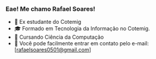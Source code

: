 ### Eae! Me chamo Rafael Soares! 
- 🔭 Ex estudante do Cotemig 
- 🎓 Formado em Tecnologia da Informação no Cotemig. 
- 📖 Cursando Ciência da Computação
- 📧 Você pode facilmente entrar em contato pelo e-mail: [rafaelsoares0501@gmail.com]


<!--
**HarrymanOfi/HarrymanOfi** is a ✨ _special_ ✨ repository because its `README.md` (this file) appears on your GitHub profile.

Here are some ideas to get you started:

- 🔭 I’m currently working on ...
- 🌱 I’m currently learning ...
- 👯 I’m looking to collaborate on ...
- 🤔 I’m looking for help with ...
- 💬 Ask me about ...
- 📫 How to reach me: ...
- 😄 Pronouns: ...
- ⚡ Fun fact: ...
-->
